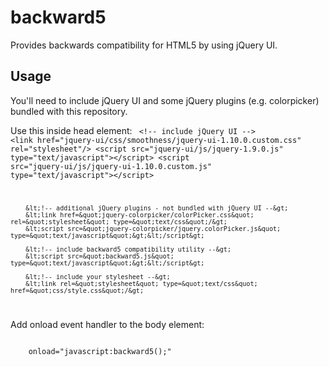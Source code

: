 # backward5

Provides backwards compatibility for HTML5 by using jQuery UI.

## Usage

You'll need to include jQuery UI and some jQuery plugins (e.g. colorpicker) bundled with this repository.

Use this inside head element:
<code>
        &lt;!-- include jQuery UI --&gt;
        &lt;link href=&quot;jquery-ui/css/smoothness/jquery-ui-1.10.0.custom.css&quot; rel=&quot;stylesheet&quot;/&gt;
        &lt;script src=&quot;jquery-ui/js/jquery-1.9.0.js&quot; type=&quot;text/javascript&quot;&gt;&lt;/script&gt;
        &lt;script src=&quot;jquery-ui/js/jquery-ui-1.10.0.custom.js&quot; type=&quot;text/javascript&quot;&gt;&lt;/script&gt;

        &lt;!-- additional jQuery plugins - not bundled with jQuery UI --&gt;
        &lt;link href=&quot;jquery-colorpicker/colorPicker.css&quot; rel=&quot;stylesheet&quot; type=&quot;text/css&quot;/&gt;
        &lt;script src=&quot;jquery-colorpicker/jquery.colorPicker.js&quot; type=&quot;text/javascript&quot;&gt;&lt;/script&gt;

        &lt;!-- include backward5 compatibility utility --&gt;
        &lt;script src=&quot;backward5.js&quot; type=&quot;text/javascript&quot;&gt;&lt;/script&gt;

        &lt;!-- include your stylesheet --&gt;
        &lt;link rel=&quot;stylesheet&quot; type=&quot;text/css&quot; href=&quot;css/style.css&quot;/&gt;
</code>

Add onload event handler to the body element:

<code>
    onload="javascript:backward5();"
</code>